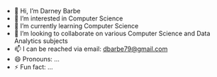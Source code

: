 - 👋 Hi, I’m Darney Barbe
- 👀 I’m interested in Computer Science
- 🌱 I’m currently learning Computer Science
- 💞️ I’m looking to collaborate on various Computer Science and Data Analytics subjects
- 📫 I can be reached via email: dbarbe79@gmail.com
- 😄 Pronouns: ...
- ⚡ Fun fact: ...

<!---
dbarbe79/dbarbe79 is a ✨ special ✨ repository because its `README.md` (this file) appears on your GitHub profile.
You can click the Preview link to take a look at your changes.
--->
